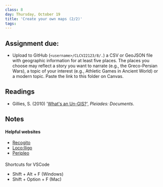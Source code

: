 ```yaml
---
class: 8
day: Thursday, October 19
title: 'Create your own maps (2/2)'
tags: 
---
```


## Assignment due: 
- Upload to GitHub (`<username>/CLCV22123/8/.`) a CSV or GeoJSON file with geographic information for at least five places. The places you choose may reflect a story you want to narrate (e.g., the Greco-Persian Wars), a topic of your interest (e.g., Athletic Games in Ancient World) or a modern topic. Paste the link to this folder on Canvas.

## Readings 
- Gillies, S. (2010) '[What's an Un-GIS?](https://pleiades.stoa.org/docs/papers-and-presentations/whats-an-un-gis)', _Pleiades: Documents_.

## Notes

#### Helpful websites
- [Recogito](https://recogito.pelagios.org/)
- [Loco:lligo](https://docuracy.github.io/Locolligo/)
- [Peripleo](https://github.com/britishlibrary/peripleo)

####
Shortcuts for VSCode
- Shift + Alt + F (Windows)
- Shift + Option + F (Mac)